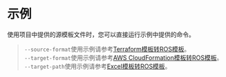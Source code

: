# 示例
使用项目中提供的源模板文件时，您可以直接运行示例中提供的命令。

> `--source-format`使用示例请参考[Terraform模板转ROS模板](/zh-cn/sample-tf)。<br>
> `--target-format`使用示例请参考[AWS CloudFormation模板转ROS模板](/zh-cn/sample-aws)。<br>
> `--target-path`使用示例请参考[Excel模板转ROS模板](/zh-cn/sample-excel)。
